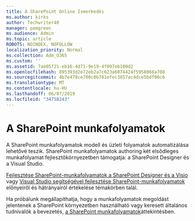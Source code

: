 ```yaml
---
title: A SharePoint Online Ismerkedés
ms.author: kirks
author: Techwriter40
manager: pamgreen
ms.audience: Admin
ms.topic: article
ROBOTS: NOINDEX, NOFOLLOW
localization_priority: Normal
ms.collection: Adm_O365
ms.custom: ''
ms.assetid: 7ae05f21-eb16-4d71-9e19-4f097eb100d2
ms.openlocfilehash: 895393d2e72eb2a7c623a6074424f5958068a708
ms.sourcegitcommit: 4b7e478ce700c0b781efec3857ac4dce5bdf00c6
ms.translationtype: MT
ms.contentlocale: hu-HU
ms.lasthandoff: 06/07/2019
ms.locfileid: "34758243"
---
```

# <a name="workflows-in-sharepoint"></a>A SharePoint munkafolyamatok

A SharePoint munkafolyamatok modell és üzleti folyamatok automatizálása lehetővé teszik. SharePoint munkafolyamatok authoring két elsődleges munkafolyamat fejlesztőkörnyezetben támogatja: a SharePoint Designer és a Visual Studio. 

[Fejlesztése SharePoint-munkafolyamatok a SharePoint Designer és a Visio](https://docs.microsoft.com/sharepoint/dev/general-development/develop-sharepoint-workflows-using-visual-studio) vagy [Visual Studio segítségével fejlesztése SharePoint-munkafolyamatok](https://docs.microsoft.com/sharepoint/dev/general-development/develop-sharepoint-workflows-using-visual-studio) előnyeiről és hátrányairól értékelése témakörben talál. 

Ha próbálunk megállapíthatja, hogy a munkafolyamatok megoldást jelentenek a SharePoint környezetben használható vagy keresett általános tudnivalók a bevezetés, [a SharePoint munkafolyamatok](https://docs.microsoft.com/sharepoint/dev/general-development/get-started-with-workflows-in-sharepoint#overview-of-workflows-in-sharepoint)áttekintésben.